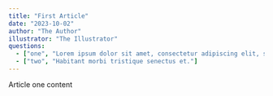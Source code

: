 ```yaml
---
title: "First Article"
date: "2023-10-02"
author: "The Author"
illustrator: "The Illustrator"
questions:
  - ["one", "Lorem ipsum dolor sit amet, consectetur adipiscing elit, sed do eiusmod tempor incididunt ut labore et dolore magna aliqua. Sit amet consectetur adipiscing elit pellentesque habitant morbi tristique senectus."]
  - ["two", "Habitant morbi tristique senectus et."]
---
```


Article one content